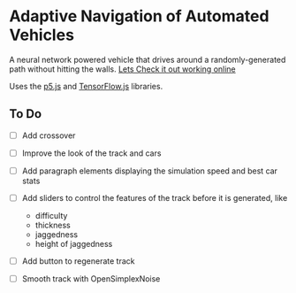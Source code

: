# Adaptive Navigation of Automated Vehicles

A neural network powered vehicle that drives around a randomly-generated path without hitting the walls.
[Lets Check it out working online](https://devartstar.github.io/GA_TermProject_AutonomousVehicle/)

Uses the [p5.js](https://p5js.org/) and [TensorFlow.js](https://www.tensorflow.org/js) libraries.

## To Do
- [ ] Add crossover
- [ ] Improve the look of the track and cars
- [ ] Add paragraph elements displaying the simulation speed and best car stats
- [ ] Add sliders to control the features of the track before it is generated, like 
  * difficulty
  * thickness
  * jaggedness
  * height of jaggedness
- [ ] Add button to regenerate track
- [ ] Smooth track with OpenSimplexNoise



